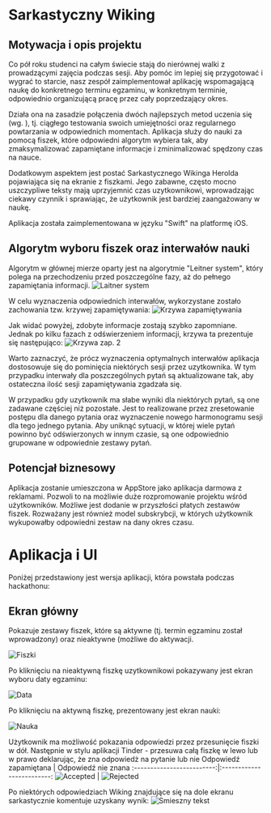 # Sarkastyczny Wiking

## Motywacja i opis projektu

Co pół roku studenci na całym świecie stają do nierównej walki z prowadzącymi zajęcia podczas sesji. Aby pomóc im lepiej się przygotować i wygrać to starcie, nasz zespół zaimplementował aplikację wspomagającą naukę do konkretnego terminu egzaminu, w konkretnym terminie, odpowiednio organizującą pracę przez cały poprzedzający okres.

Działa ona na zasadzie połączenia dwóch najlepszych metod uczenia się (wg. <tu link>), tj. ciągłego testowania swoich umiejętności oraz regularnego powtarzania w odpowiednich momentach. Aplikacja służy do nauki za pomocą fiszek, które odpowiedni algorytm wybiera tak, aby zmaksymalizować zapamiętane informacje i zminimalizować spędzony czas na nauce.

Dodatkowym aspektem jest postać Sarkastycznego Wikinga Herolda pojawiająca się na ekranie z fiszkami. Jego zabawne, często mocno uszczypliwe teksty mają uprzyjemnić czas uzytkownikowi, wprowadzając ciekawy czynnik i sprawiając, że użytkownik jest bardziej zaangażowany w naukę.

Aplikacja została zaimplementowana w języku "Swift" na platformę iOS.

## Algorytm wyboru fiszek oraz interwałów nauki

Algorytm w głównej mierze oparty jest na algorytmie "Leitner system", który polega na przechodzeniu przed poszczególne fazy, aż do pełnego zapamiętania informacji.
![Laitner system](https://upload.wikimedia.org/wikipedia/commons/thumb/8/82/Leitner_system_alternative.svg/460px-Leitner_system_alternative.svg.png)

W celu wyznaczenia odpowiednich interwałów, wykorzystane zostało zachowania tzw. krzywej zapamiętywania:
![Krzywa zapamiętywania](http://www.growthengineering.co.uk/wp-content/uploads/2016/11/the-forgetting-curve.png)

Jak widać powyżej, zdobyte informacje zostają szybko zapomniane. Jednak po kilku fazach z odświerzeniem informacji, krzywa ta prezentuje się następująco:
![Krzywa zap. 2](https://drouinscblog.files.wordpress.com/2017/03/img-eppinghaus-retention-curves.gif?w=736)

Warto zaznaczyć, że prócz wyznaczenia optymalnych interwałów aplikacja dostosowuje się do pominięcia niektórych sesji przez uzytkownika. W tym przypadku interwały dla poszczególnych pytań są aktualizowane tak, aby ostateczna ilość sesji zapamiętywania zgadzała się.

W przypadku gdy uzytkownik ma słabe wyniki dla niektórych pytań, są one zadawane częściej niż pozostałe. Jest to realizowane przez zresetowanie postępu dla danego pytania oraz wyznaczenie nowego harmonogramu sesji dla tego jednego pytania. Aby uniknąć sytuacji, w której wiele pytań powinno być odświerzonych w innym czasie, są one odpowiednio grupowane w odpowiednie zestawy pytań.


## Potencjał biznesowy

Aplikacja zostanie umieszczona w AppStore jako aplikacja darmowa z reklamami. Pozwoli to na możliwie duże rozpromowanie projektu wśród użytkowników.
Możliwe jest dodanie w przyszłości płatych zestawów fiszek. Rozważany jest również model subskrybcji, w których użytkownik wykupowałby odpowiedni zestaw na dany okres czasu.

# Aplikacja i UI

Poniżej przedstawiony jest wersja aplikacji, która powstała podczas hackathonu:

## Ekran główny

Pokazuje zestawy fiszek, które są aktywne (tj. termin egzaminu został wprowadzony) oraz nieaktywne (możliwe do aktywacji.

![Fiszki](https://i.imgur.com/Kcwaa0S.png)

Po kliknięciu na nieaktywną fiszkę uzytkownikowi pokazywany jest ekran wyboru daty egzaminu:

![Data](https://i.imgur.com/AxmTjQD.png)

Po kliknięciu na aktywną fiszkę, prezentowany jest ekran nauki:

![Nauka](https://i.imgur.com/CaOm2GA.png)

Użytkownik ma możliwość pokazania odpowiedzi przez przesunięcie fiszki w dół. Następnie w stylu aplikacji Tinder - przesuwa całą fiszkę w lewo lub w prawo deklarując, że zna odpowiedż na pytanie lub nie
Odpowiedź zapamiętana         |  Odpowiedź nie znana
:-------------------------:|:-------------------------:
![Accepted](https://i.imgur.com/53YLWYT.png) | ![Rejected](https://i.imgur.com/tS75aZ5.png)

Po niektórych odpowiedziach Wiking znajdujące się na dole ekranu sarkastycznie komentuje uzyskany wynik:
![Smieszny tekst](https://i.imgur.com/u9nc1Z3.png) 
